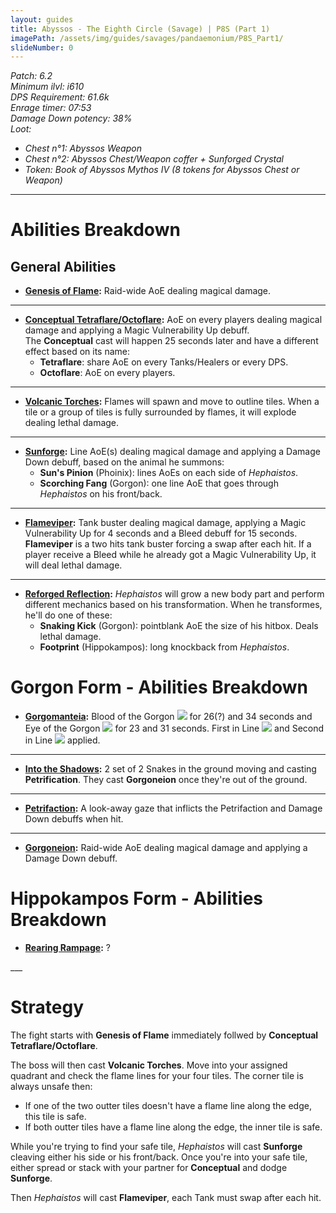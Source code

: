 ```yaml
---
layout: guides
title: Abyssos - The Eighth Circle (Savage) | P8S (Part 1)
imagePath: /assets/img/guides/savages/pandaemonium/P8S_Part1/
slideNumber: 0
---
```


*Patch: 6.2  
Minimum ilvl: i610  
DPS Requirement: 61.6k  
Enrage timer: 07:53  
<span class='debuff'>Damage Down</span> potency: 38%  
Loot:*

+ *Chest n°1: Abyssos Weapon*
+ *Chest n°2: Abyssos Chest/Weapon coffer + Sunforged Crystal*
+ *Token: Book of Abyssos Mythos IV (8 tokens for Abyssos Chest or Weapon)*

___

<h1><a id='AbilitiesBreakdown'>Abilities Breakdown</a></h1>

<div class='guideSection' markdown='1'>
<h2><a id='ABGeneralAbilities'>General Abilities</a></h2>

+ **<u>Genesis of Flame</u>:**
Raid-wide AoE dealing <span class='magic'>magical damage</span>.

___

+ **<u>Conceptual Tetraflare/Octoflare</u>:**
AoE on every players dealing <span class='magic'>magical damage</span> and applying a <span class='debuff'>Magic Vulnerability Up</span> debuff.  
The **Conceptual** cast will happen 25 seconds later and have a different effect based on its name:
  + **Tetraflare**: share AoE on every Tanks/Healers or every DPS.
  + **Octoflare**: AoE on every players.

___

+ **<u>Volcanic Torches</u>:**
Flames will spawn and move to outline tiles. When a tile or a group of tiles is fully surrounded by flames, it will explode dealing lethal damage.

___

+ **<u>Sunforge</u>:**
Line AoE(s) dealing <span class='magic'>magical damage</span> and applying a <span class='debuff'>Damage Down</span> debuff, based on the animal he summons:
  + **Sun's Pinion** (Phoinix): lines AoEs on each side of *Hephaistos*.
  + **Scorching Fang** (Gorgon): one line AoE that goes through *Hephaistos* on his front/back.

___

+ **<u>Flameviper</u>:**
Tank buster dealing <span class='magic'>magical damage</span>, applying a <span class='debuff'>Magic Vulnerability Up</span> for 4 seconds and a <span class='debuff'>Bleed</span> debuff for 15 seconds.  
**Flameviper** is a two hits tank buster forcing a swap after each hit. If a player receive a <span class='debuff'>Bleed</span> while he already got a <span class='debuff'>Magic Vulnerability Up</span>, it will deal lethal damage.

___

+ **<u>Reforged Reflection</u>:**
*Hephaistos* will grow a new body part and perform different mechanics based on his transformation. When he transformes, he'll do one of these:
  + **Snaking Kick** (Gorgon): pointblank AoE the size of his hitbox. Deals lethal damage.
  + **Footprint** (Hippokampos): long knockback from *Hephaistos*.

</div>

<h1><a id='AbilitiesBreakdown'>Gorgon Form - Abilities Breakdown</a></h1>

<div class='guideSection' markdown='1'>
<a id='ABGorgon Form'></a>

+ **<u>Gorgomanteia</u>:**
<span class='speDebuff'>Blood of the Gorgon</span> <img class='iconImg' src='{{ site.data.iconList.P8S.BloodOfTheGorgon }}'> for 26(?) and 34 seconds and <span class='speDebuff'>Eye of the Gorgon</span> <img class='iconImg' src='{{ site.data.iconList.P8S.EyeOfTheGorgon }}'> for 23 and 31 seconds.
<span class='speDebuff'>First in Line</span> <img class='iconImg' src='{{ site.data.iconList.P8S.FirstInLine }}'> and <span class='speDebuff'>Second in Line </span> <img class='iconImg' src='{{ site.data.iconList.P8S.SecondInLine }}'> applied.

___

+ **<u>Into the Shadows</u>:**
2 set of 2 Snakes in the ground moving and casting **Petrification**. They cast **Gorgoneion** once they're out of the ground.

___

+ **<u>Petrifaction</u>:**
A look-away gaze that inflicts the <span class='speDebuff'>Petrifaction</span> and <span class='debuff'>Damage Down</span> debuffs when hit.

___

+ **<u>Gorgoneion</u>:**
Raid-wide AoE dealing <span class='magic'>magical damage</span> and applying a <span class='debuff'>Damage Down</span> debuff.

</div>

<h1><a id='AbilitiesBreakdown'>Hippokampos Form - Abilities Breakdown</a></h1>

<div class='guideSection' markdown='1'>
<a id='ABHippokampos Form'></a>

+ **<u>Rearing Rampage</u>:**
?

</div>
___
<h1><a id='Strategy'>Strategy</a></h1>

<div class='guideSection' markdown='1'>
<a id='SPhase1'></a>

The fight starts with **Genesis of Flame** immediately follwed by **Conceptual Tetraflare/Octoflare**.

The boss will then cast **Volcanic Torches**. Move into your assigned quadrant and check the flame lines for your four tiles. The corner tile is always unsafe then:

+ If one of the two outter tiles doesn't have a flame line along the edge, this tile is safe.
+ If both outter tiles have a flame line along the edge, the inner tile is safe.

While you're trying to find your safe tile, *Hephaistos* will cast **Sunforge** cleaving either his side or his front/back. Once you're into your safe tile, either spread or stack with your partner for **Conceptual** and dodge **Sunforge**.

Then *Hephaistos* will cast **Flameviper**, each Tank must swap after each hit.

</div>

<div class='guideSection' markdown='1'>
<a id='SPhase2'></a>

</div>

<div class='guideSection' markdown='1'>
<a id='SPhase3'></a>

</div>
